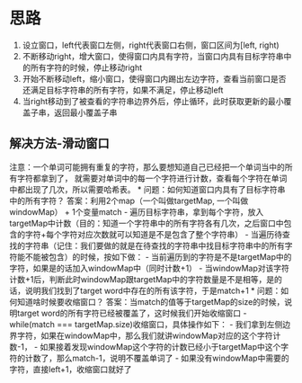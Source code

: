 # 思路

1. 设立窗口，left代表窗口左侧，right代表窗口右侧，窗口区间为[left, right)
2. 不断移动right，增大窗口，使得窗口内具有字符，当窗口内具有目标字符串中的所有字符的时候，停止移动right
3. 开始不断移动left，缩小窗口，使得窗口内踢出左边字符，查看当前窗口是否还满足目标字符串的所有字符，如果不满足，停止移动left
4. 当right移动到了被查看的字符串边界外后，停止循环，此时获取更新的最小覆盖子串，返回最小覆盖子串

## 解决方法-滑动窗口

注意：一个单词可能拥有重复的字符，那么要想知道自己已经把一个单词当中的所有字符都拿到了，
就需要对单词中的每一个字符进行计数，查看每个字符在单词中都出现了几次，所以需要哈希表。
 *
 问题：如何知道窗口内具有了目标字符串中的所有字符？
 答案：利用2个map（一个叫做targetMap, 一个叫做windowMap） +  1个变量match
      - 遍历目标字符串，拿到每个字符，放入targetMap中计数（目的：知道一个字符串中的所有字符各有几次，之后窗口中包含的字符+每个字符对应次数就可以知道是不是包含了整个字符串）
      - 当遍历待查找的字符串（记住：我们要做的就是在待查找的字符串中找目标字符串中的所有字符能不能被包含）的时候，按如下做：
        - 当前遍历到的字符是不是targetMap中的字符，如果是的话加入windowMap中（同时计数+1）
        - 当windowMap对该字符计数+1后，判断此时windowMap跟targetMap中的字符数量是不是相等，是的话，说明我们找到了target word中存在的所有该字符，于是match+1
 *
 问题：如何知道啥时候要收缩窗口？
 答案：当match的值等于targetMap的size的时候，说明target word的所有字符已经被覆盖了，这时候我们开始收缩窗口
      - while(match === targetMap.size)收缩窗口，具体操作如下：
      - 我们拿到左侧边界字符，如果在windowMap中，那么我们就讲windowMap对应的这个字符计数-1，
      - 如果接着发现windowMap这个字符的计数已经小于targetMap中这个字符的计数了，那么match-1，说明不覆盖单词了
      - 如果没有windowMap中需要的字符，直接left+1，收缩窗口就好了
